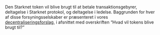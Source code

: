 Den Starknet token vil blive brugt til at betale transaktionsgebyrer, deltagelse i Starknet protokol, og deltagelse i ledelse. Baggrunden for hver af disse forsyningsselskaber er præsenteret i vores [decentraliseringsforslag](https://medium.com/starkware/part-2-a-decentralization-and-governance-proposal-for-starknet-23e335645778), i afsnittet med overskriften “Hvad vil tokens blive brugt til?”